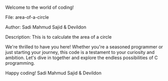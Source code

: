 Welcome to the world of coding!

File: area-of-a-circle

Author: Sadi Mahmud Sajid & Devildon

Description: This is to calculate the area of a circle

We're thrilled to have you here! Whether you're a seasoned programmer or just starting your journey, this code is a testament to your curiosity and ambition. Let's dive in together and explore the endless possibilities of C programming.

Happy coding!
Sadi Mahmud Sajid & Devildon

